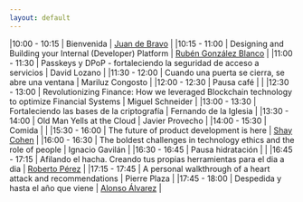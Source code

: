 ```yaml
---
layout: default
---
```


<div id="agenda">
</div>

|10:00 - 10:15 | Bienvenida | [Juan de Bravo](speakers/juan_de_bravo) | 
|10:15 - 11:00 | Designing and Building your Internal (Developer) Platform | [Rubén González Blanco](speakers/ruben_gonzalez) | 
|11:00 - 11:30 | Passkeys y DPoP - fortaleciendo la seguridad de acceso a servicios | David Lozano | 
|11:30 - 12:00 | Cuando una puerta se cierra, se abre una ventana | Mariluz Congosto | 
|12:00 - 12:30 | Pausa café |  | 
|12:30 - 13:00 | Revolutionizing Finance: How we leveraged Blockchain technology to optimize Financial Systems | Miguel Schneider | 
|13:00 - 13:30 | Fortaleciendo las bases de la criptografía | Fernando de la Iglesia | 
|13:30 - 14:00 | Old Man Yells at the Cloud | Javier Provecho | 
|14:00 - 15:30 | Comida |  | 
|15:30 - 16:00 | The future of product development is here | [Shay Cohen](speakers/shay_cohen) | 
|16:00 - 16:30 | The boldest challenges in technology ethics and the role of people | Ignacio Gavilán | 
|16:30 - 16:45 | Pausa hidratación |  | 
|16:45 - 17:15 | Afilando el hacha. Creando tus propias herramientas para el dia a dia | [Roberto Pérez](speakers/rpc) | 
|17:15 - 17:45 | A personal walkthrough of a heart attack and recommendations | Pierre Plaza | 
|17:45 - 18:00 | Despedida y hasta el año que viene | [Alonso Álvarez](speaker/alonso_alvarez) | 


